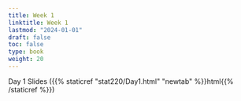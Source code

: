 ```yaml
---
title: Week 1 
linktitle: Week 1
lastmod: "2024-01-01"
draft: false  
toc: false  
type: book  
weight: 20
---
```



Day 1 Slides ({{% staticref "stat220/Day1.html" "newtab" %}}html{{% /staticref %}})

<!--


Day 2 Slides ({{% staticref "stat220/Day2.pdf" "newtab" %}}pdf{{% /staticref %}}/{{% staticref "stat220/Day2.html" "newtab" %}}html{{% /staticref %}})

Day 3 Slides ({{% staticref "stat220/Day3.pdf" "newtab" %}}pdf{{% /staticref %}}/{{% staticref "stat220/Day3.html" "newtab" %}}html{{% /staticref %}})

-->



